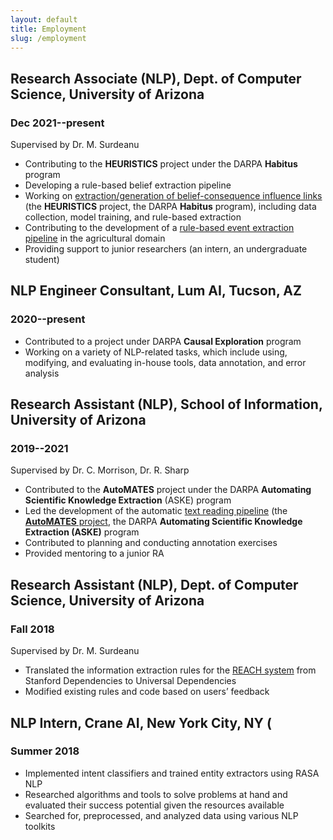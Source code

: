 ```yaml
---
layout: default
title: Employment
slug: /employment
---
```


## Research Associate (NLP), Dept. of Computer Science, University of Arizona

### Dec 2021--present

Supervised by Dr. M. Surdeanu


- Contributing to the __HEURISTICS__ project under the DARPA __Habitus__ program
- Developing a rule-based belief extraction pipeline
- Working on [extraction/generation of belief-consequence influence links](https://aclanthology.org/2022.insights-1.22/) (the __HEURISTICS__ project, the DARPA __Habitus__ program), including data collection, model training, and rule-based extraction
- Contributing to the development of a [rule-based event extraction pipeline](https://github.com/clulab/habitus) in the agricultural domain
- Providing support to junior researchers (an intern, an undergraduate student)


## NLP Engineer Consultant, Lum AI, Tucson, AZ

### 2020--present

- Contributed to a project under DARPA __Causal Exploration__ program
- Working on a variety of NLP-related tasks, which include using, modifying, and evaluating in-house tools, data annotation, and error analysis


## Research Assistant (NLP), School of Information, University of Arizona

### 2019--2021

Supervised by Dr. C. Morrison, Dr. R. Sharp

- Contributed to the __AutoMATES__ project under the DARPA __Automating Scientific Knowledge Extraction__ (ASKE) program
- Led the development of the automatic [text reading pipeline](https://aclanthology.org/2020.lrec-1.269/) (the [__AutoMATES__ project](https://github.com/ml4ai/automates), the DARPA __Automating Scientific Knowledge Extraction (ASKE)__ program
- Contributed to planning and conducting annotation exercises
- Provided mentoring to a junior RA


## Research Assistant (NLP), Dept. of Computer Science, University of Arizona

### Fall 2018

Supervised by Dr. M. Surdeanu


- Translated the information extraction rules for the [REACH system](https://github.com/clulab/reach) from Stanford Dependencies to Universal Dependencies
- Modified existing rules and code based on users’ feedback

## NLP Intern,  Crane AI, New York City, NY (

### Summer 2018

- Implemented intent classifiers and trained entity extractors using RASA NLP
- Researched algorithms and tools to solve problems at hand and evaluated their success
potential given the resources available
- Searched for, preprocessed, and analyzed data using various NLP toolkits
